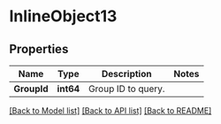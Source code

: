 # InlineObject13

## Properties
Name | Type | Description | Notes
------------ | ------------- | ------------- | -------------
**GroupId** | **int64** | Group ID to query. | 

[[Back to Model list]](../README.md#documentation-for-models) [[Back to API list]](../README.md#documentation-for-api-endpoints) [[Back to README]](../README.md)


